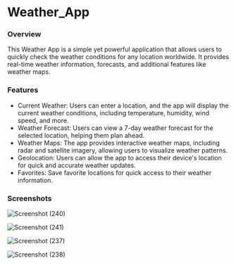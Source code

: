 # Weather_App
### Overview
This Weather App is a simple yet powerful application that allows users to quickly check the weather conditions for any location worldwide. 
It provides real-time weather information, forecasts, and additional features like weather maps.

### Features
* Current Weather: Users can enter a location, and the app will display the current weather conditions, including temperature, humidity, wind speed, and more.
* Weather Forecast: Users can view a 7-day weather forecast for the selected location, helping them plan ahead.
* Weather Maps: The app provides interactive weather maps, including radar and satellite imagery, allowing users to visualize weather patterns.
* Geolocation: Users can allow the app to access their device's location for quick and accurate weather updates.
* Favorites: Save favorite locations for quick access to their weather information.

### Screenshots

![Screenshot (240)](https://github.com/abarna-24/Weather_App/assets/98462784/f048dea3-b57f-4fa2-bb29-bec67940da0f)

![Screenshot (241)](https://github.com/abarna-24/Weather_App/assets/98462784/9bc4bc2c-e45e-4835-993f-c433d1052758)

![Screenshot (237)](https://github.com/abarna-24/Weather_App/assets/98462784/516a70a0-6fac-40dc-b9d6-a002ea8bf3cd)

![Screenshot (238)](https://github.com/abarna-24/Weather_App/assets/98462784/bf158735-253c-449f-b72d-1563e5efa360)
